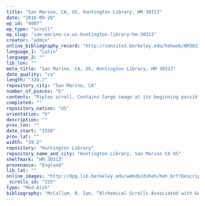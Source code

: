 ```yaml
---
title: "San Marino, CA, US, Huntington Library, HM 30313"
date: "2016-09-28"
wp_id: "4807"
wp_type: "scroll"
wp_slug: "san-marino-ca-us-huntington-library-hm-30313"
creator: "admin"
online_bibliography_record: "http://sunsite3.berkeley.edu/hehweb/HM30313.html"
language_1: "Latin"
language_2: ""
lib_lon: ""
meta_title: "San Marino, CA, US, Huntington Library, HM 30313"
date_quality: "ca"
length: "324.7"
repository_city: "San Marino, CA"
number_of_pieces: "6"
contents: "Ripley scroll. Contains large image at its beginning possibly of Aristotle. Constructed of 6 sections pasted together. Belonged to C. W. Dyson Perrins (1864-1958)."
completed: ""
repository_nation: "US"
orientation: "V"
description: ""
prov_lon: ""
date_start: "1550"
prov_lat: ""
width: "39.2"
repository: "Huntington Library"
repository_name_and_city: "Huntington Library, San Marino CA US"
shelfmark: "HM 30313"
provenance: "England"
lib_lat: ""
online_images: "http://dpg.lib.berkeley.edu/webdb/dsheh/heh_brf?Description=&CallNumber=HM+30313"
_scrolls_id: "325"
type: "Med-Alch"
bibliography: "McCallum, R. Ian. “Alchemical Scrolls Associated with George Ripley.” In Mystical Metal of Gold, edited by Stanton J. Linden, 161–88. New York: AMS Press, 2007."
---
```



